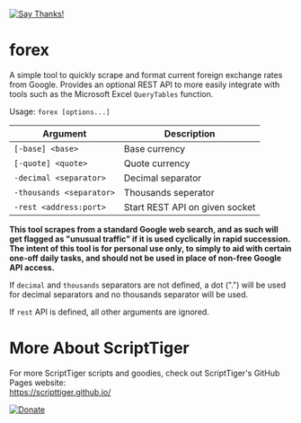 [![Say Thanks!](https://img.shields.io/badge/Say%20Thanks-!-1EAEDB.svg)](https://docs.google.com/forms/d/e/1FAIpQLSfBEe5B_zo69OBk19l3hzvBmz3cOV6ol1ufjh0ER1q3-xd2Rg/viewform)

# forex
A simple tool to quickly scrape and format current foreign exchange rates from Google. Provides an optional REST API to more easily integrate with tools such as the Microsoft Excel `QueryTables` function.

Usage: `forex [options...]`

Argument                  | Description
--------------------------|-----------------------------------------------------------------------------------------------------
 `[-base] <base>`         | Base currency
 `[-quote] <quote>`       | Quote currency
 `-decimal <separator>`   | Decimal separator
 `-thousands <separator>` | Thousands seperator
 `-rest <address:port>`   | Start REST API on given socket

**This tool scrapes from a standard Google web search, and as such will get flagged as "unusual traffic" if it is used cyclically in rapid succession. The intent of this tool is for personal use only, to simply to aid with certain one-off daily tasks, and should not be used in place of non-free Google API access.**

If `decimal` and `thousands` separators are not defined, a dot (".") will be used for decimal separators and no thousands separator will be used.

If `rest` API is defined, all other arguments are ignored.

# More About ScriptTiger

For more ScriptTiger scripts and goodies, check out ScriptTiger's GitHub Pages website:  
https://scripttiger.github.io/

[![Donate](https://www.paypalobjects.com/en_US/i/btn/btn_donateCC_LG.gif)](https://www.paypal.com/cgi-bin/webscr?cmd=_s-xclick&hosted_button_id=MZ4FH4G5XHGZ4)
